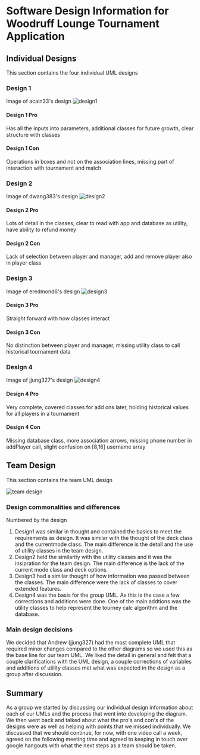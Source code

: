 # Software Design Information for Woodruff Lounge Tournament Application

## Individual Designs
This section contains the four individual UML designs

### Design 1
Image of acain33's design
![design1](https://github.gatech.edu/gt-omscs-se-2017spring/6300Spring17Team75/blob/master/GroupProject/Design-Team/design1.png)
#### Design 1 Pro
Has all the inputs into parameters, additional classes for future growth, clear structure with classes

#### Design 1 Con
Operations in boxes and not on the association lines, missing part of interaction with tournament and match

### Design 2
Image of dwang383's design
![design2](https://github.gatech.edu/gt-omscs-se-2017spring/6300Spring17Team75/blob/master/GroupProject/Design-Team/design2.png)
#### Design 2 Pro
Lots of detail in the classes, clear to read with app and database as utility, have ability to refund money

#### Design 2 Con
Lack of selection between player and manager, add and remove player also in player class

### Design 3
Image of eredmond6's design
![design3](https://github.gatech.edu/gt-omscs-se-2017spring/6300Spring17Team75/blob/master/GroupProject/Design-Team/design3.png)
#### Design 3 Pro
Straight forward with how classes interact

#### Design 3 Con
No distinction between player and manager, missing utility class to call historical tournament data

### Design 4
Image of jjung327's design
![design4](https://github.gatech.edu/gt-omscs-se-2017spring/6300Spring17Team75/blob/master/GroupProject/Design-Team/design4.png)
#### Design 4 Pro
Very complete, covered classes for add ons later, holding historical values for all players in a tournament

#### Design 4 Con
Missing database class, more association arrows, missing phone number in addPlayer call, slight confusion on [8,16] username array

## Team Design
This section contains the team UML design

![team design](https://github.gatech.edu/gt-omscs-se-2017spring/6300Spring17Team75/blob/master/GroupProject/Design-Team/design-team.png)

### Design commonalities and differences
Numbered by the design

1. Design1 was similar in thought and contained the basics to meet the requirements as design. It was similar with the thought of the deck class and the currentmode class. The main difference is the detail and the use of utility classes in the team design.
2. Design2 held the similarity with the utility classes and it was the insipration for the team design. The main difference is the lack of the current mode class and deck options.
3. Design3 had a similar thought of how information was passed between the classes. The main difference were the lack of classes to cover extended features.
4. Design4 was the basis for the group UML. As this is the case a few corrections and additions were done. One of the main addtions was the utility classes to help represent the tourney calc algorithm and the database.

### Main design decisions
We decided that Andrew (jjung327) had the most complete UML that required minor changes compared to the other diagrams so we used this as the base line for our team UML. We liked the detail in general and felt that a couple clarifications with the UML design, a couple corrections of variables and additions of utility classes met what was expected in the design as a group after discussion.

## Summary
As a group we started by discussing our individual design information about each of our UMLs and the process that went into developing the diagram. We then went back and talked about what the pro's and con's of the designs were as well as helping with points that we missed individually. We discussed that we should continue, for now, with one video call a week, agreed on the following meeting time and agreed to keeping in touch over google hangouts with what the next steps as a team should be taken.
